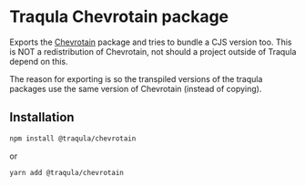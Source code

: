 # Traqula Chevrotain package

Exports the [Chevrotain](https://chevrotain.io/docs/) package and tries to bundle a CJS version too.
This is NOT a redistribution of Chevrotain, not should a project outside of Traqula depend on this.

The reason for exporting is so the transpiled versions of the traqula packages use the same version of Chevrotain (instead of copying).

## Installation

```bash
npm install @traqula/chevrotain
```

or

```bash
yarn add @traqula/chevrotain
```
